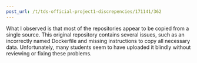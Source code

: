 ```yaml
---
post_url: /t/tds-official-project1-discrepencies/171141/362
---
```

What I observed is that most of the repositories appear to be copied from a single source. This original repository contains several issues, such as an incorrectly named Dockerfile and missing instructions to copy all necessary data. Unfortunately, many students seem to have uploaded it blindly without reviewing or fixing these problems.